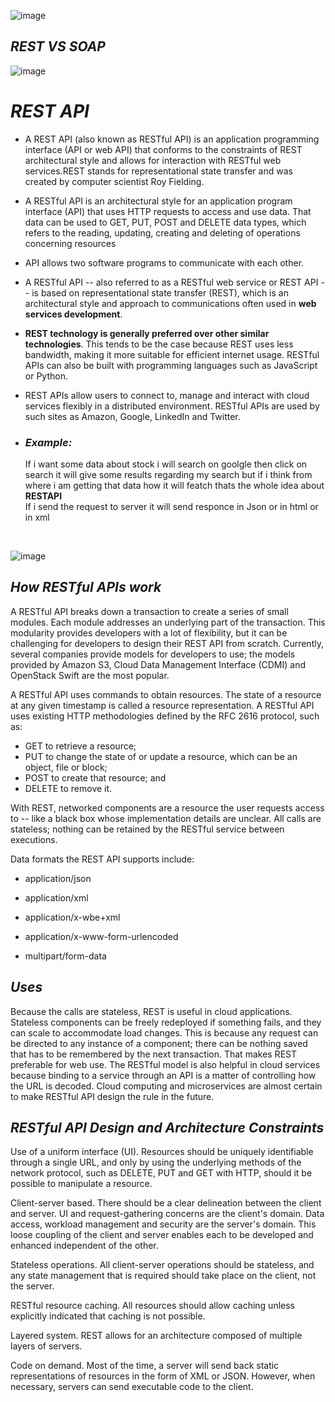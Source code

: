![image](https://user-images.githubusercontent.com/97591175/149613468-2c719865-dd5c-4367-aea3-ea47297ce28c.png)


<h2><i>REST VS SOAP</i></h2>

![image](https://user-images.githubusercontent.com/97591175/149613285-77bcb903-0a1c-410e-8167-bc65fa946420.png)

<h1><i>REST API</i></h1>

* <p>A REST API (also known as RESTful API) is an application programming interface (API or web API) that conforms to the constraints of REST architectural style and allows for interaction with RESTful web services.REST stands for representational state transfer and was created by computer scientist Roy Fielding.</p>
* <p>A RESTful API is an architectural style for an application program interface (API) that uses HTTP requests to access and use data. That data can be used to GET, PUT, POST and DELETE data types, which refers to the reading, updating, creating and deleting of operations concerning resources</p>
* <p>API allows two software programs to communicate with each other. </p>
* <p>A RESTful API -- also referred to as a RESTful web service or REST API -- is based on representational state transfer (REST), which is an architectural style and approach to communications often used in <b>web services development</b>.</p>
* <p><b>REST technology is generally preferred over other similar technologies</b>. This tends to be the case because REST uses less bandwidth, making it more suitable for efficient internet usage. RESTful APIs can also be built with programming languages such as JavaScript or Python.</p>
* <p>REST APIs allow users to connect to, manage and interact with cloud services flexibly in a distributed environment. RESTful APIs are used by such sites as Amazon, Google, LinkedIn and Twitter.</p>
* <h3><i>Example:</i></h3> <p>If i want some data about stock i will search on goolgle then click on search it will give some results regarding my search but if i think from where i am getting that data how it will featch thats the whole idea about <b>RESTAPI<br></b>If i send the request to server it will send responce in Json or in html or in xml</p>

<br>

![image](https://user-images.githubusercontent.com/97591175/149613392-4dbe7b76-90be-4850-b2b2-3d2da36e4701.png)


<h2><i>How RESTful APIs work</i></h2>
<p>A RESTful API breaks down a transaction to create a series of small modules. Each module addresses an underlying part of the transaction. This modularity provides developers with a lot of flexibility, but it can be challenging for developers to design their REST API from scratch. Currently, several companies provide models for developers to use; the models provided by Amazon S3, Cloud Data Management Interface (CDMI) and OpenStack Swift are the most popular.</p>

<p>A RESTful API uses commands to obtain resources. The state of a resource at any given timestamp is called a resource representation. A RESTful API uses existing HTTP methodologies defined by the RFC 2616 protocol, such as:</p>

* GET to retrieve a resource;
* PUT to change the state of or update a resource, which can be an object, file or block;
* POST to create that resource; and
* DELETE to remove it.
<p>With REST, networked components are a resource the user requests access to -- like a black box whose implementation details are unclear. All calls are stateless; nothing can be retained by the RESTful service between executions.</p>

<p>Data formats the REST API supports include:</p>

* <p>application/json</p>
* <p>application/xml</p>
* <p>application/x-wbe+xml</p>
* <p>application/x-www-form-urlencoded</p>
* <p>multipart/form-data</p>

<h2><i>Uses</i></h2>

<p>Because the calls are stateless, REST is useful in cloud applications. Stateless components can be freely redeployed if something fails, and they can scale to accommodate load changes. This is because any request can be directed to any instance of a component; there can be nothing saved that has to be remembered by the next transaction. That makes REST preferable for web use. The RESTful model is also helpful in cloud services because binding to a service through an API is a matter of controlling how the URL is decoded. Cloud computing and microservices are almost certain to make RESTful API design the rule in the future.</p>

<h2><i>RESTful API Design and Architecture Constraints</i></h2>
<p>Use of a uniform interface (UI). Resources should be uniquely identifiable through a single URL, and only by using the underlying methods of the network protocol, such as DELETE, PUT and GET with HTTP, should it be possible to manipulate a resource.</p>
<p>Client-server based. There should be a clear delineation between the client and server. UI and request-gathering concerns are the client's domain. Data access, workload management and security are the server's domain. This loose coupling of the client and server enables each to be developed and enhanced independent of the other.</p>

<p>Stateless operations. All client-server operations should be stateless, and any state management that is required should take place on the client, not the server.</p>
<p>RESTful resource caching. All resources should allow caching unless explicitly indicated that caching is not possible.</p>
<p>Layered system. REST allows for an architecture composed of multiple layers of servers.</p>
<p>Code on demand. Most of the time, a server will send back static representations of resources in the form of XML or JSON. However, when necessary, servers can send executable code to the client.</p>
<h2><i></i></h2>

<h2><i></i></h2>

<h2><i></i></h2>



